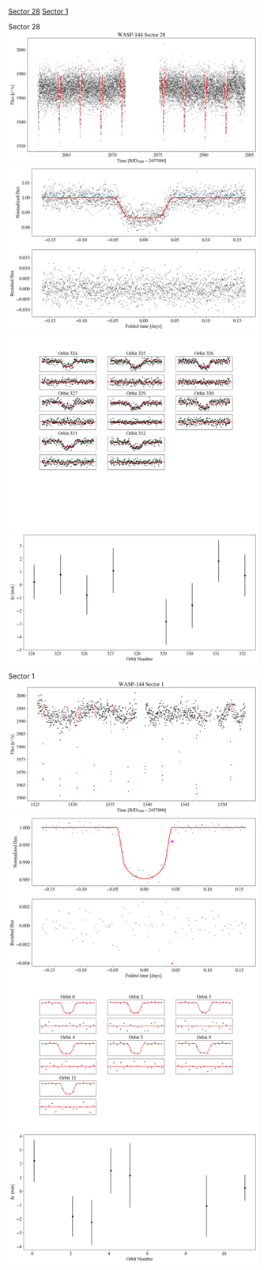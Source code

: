 [Sector 28](#sector28)
[Sector 1](#sector1)

<a name = "sector28"></a>
Sector 28
![alt text](/tt/WASP-144_Sector_28/WASP-144_Sector_28_a_TimeSeries.png)
![alt text](/tt/WASP-144_Sector_28/WASP-144_Sector_28_b_FoldedLightCurve.png)
![alt text](/tt/WASP-144_Sector_28/WASP-144_Sector_28_b_IndividualTransitsWithFit.png)
![alt text](/tt/WASP-144_Sector_28/WASP-144_Sector_28_c_TimingResiduals.png)

<a name = "sector1"></a>
Sector 1
![alt text](/tt/WASP-144_Sector_1/WASP-144_Sector_1_a_TimeSeries.png)
![alt text](/tt/WASP-144_Sector_1/WASP-144_Sector_1_b_FoldedLightCurve.png)
![alt text](/tt/WASP-144_Sector_1/WASP-144_Sector_1_b_IndividualTransitsWithFit.png)
![alt text](/tt/WASP-144_Sector_1/WASP-144_Sector_1_c_TimingResiduals.png)

